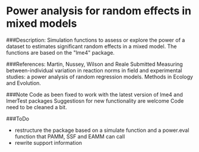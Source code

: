 # Power analysis for random effects in mixed models


###Description:
Simulation functions to assess or explore the power of
a dataset to estimates significant random effects in a mixed model.
The functions are based on the "lme4" package.


###References:
Martin, Nussey, Wilson and Reale Submitted Measuring between-individual
variation in reaction norms in field and experimental studies: a power
analysis of random regression models. Methods in Ecology and Evolution. 

###Note
Code as been fixed to work with the latest version of lme4 and lmerTest packages
Suggestiosn for new functionality are welcome
Code need to be cleaned a bit.

###ToDo
- restructure the package based on a simulate function and a power.eval function that PAMM, SSF and EAMM can call
- rewrite support information